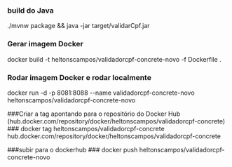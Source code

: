 
### build do Java ###
./mvnw package && java -jar target/validarCpf.jar

### Gerar imagem Docker ###
docker build -t heltonscampos/validadorcpf-concrete-novo -f Dockerfile .

### Rodar  imagem Docker e rodar localmente ###
docker run -d -p 8081:8088 --name validadorcpf-concrete-novo heltonscampos/validadorcpf-concrete-novo

###Criar a tag apontando para o repositório do Docker Hub (hub.docker.com/repository/docker/heltonscampos/validadorcpf-concrete) ###
docker tag heltonscampos/validadorcpf-concrete hub.docker.com/repository/docker/heltonscampos/validadorcpf-concrete

###subir para o dockerhub ###
docker push heltonscampos/validadorcpf-concrete-novo